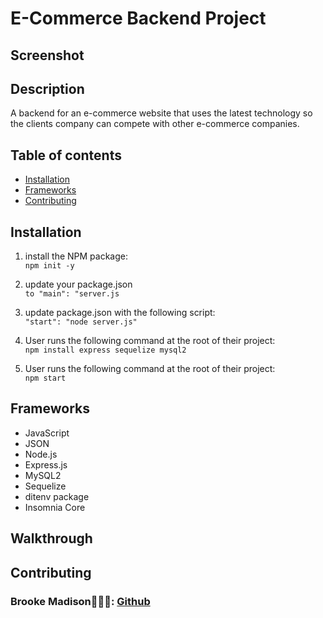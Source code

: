 # E-Commerce Backend Project 

## Screenshot

## Description
A backend for an e-commerce website that uses the latest technology so the clients company can compete with other e-commerce companies.

## Table of contents

* [Installation](#installation)
* [Frameworks](#frameworks) 
* [Contributing](#contributing)

## Installation

1. install the NPM package:
<br>`npm init -y`

2. update your package.json 
<br>`to "main": "server.js`

3. update package.json with the following script:
<br>`"start": "node server.js"`

4. User runs the following command at the root of their project:
<br>`npm install express sequelize mysql2`

5. User runs the following command at the root of their project:
<br>`npm start`

## Frameworks

* JavaScript
* JSON
* Node.js
* Express.js
* MySQL2
* Sequelize
* ditenv package 
* Insomnia Core

## Walkthrough

## Contributing 

### Brooke Madison👩🏽‍💻: [Github](https://github.com/brookemadison)



